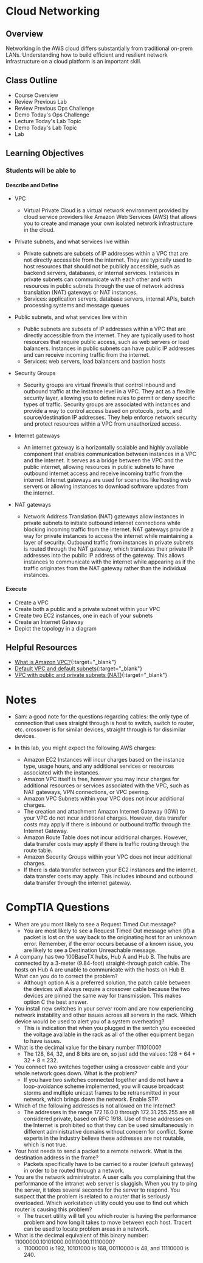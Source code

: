 # Cloud Networking

## Overview

Networking in the AWS cloud differs substantially from traditional on-prem LANs. Understanding how to build efficient and resilient network infrastructure on a cloud platform is an important skill.

## Class Outline

- Course Overview
- Review Previous Lab
- Review Previous Ops Challenge
- Demo Today's Ops Challenge
- Lecture Today's Lab Topic
- Demo Today's Lab Topic
- Lab

## Learning Objectives

### Students will be able to

#### Describe and Define

- VPC
  - Virtual Private Cloud is a virtual network environment provided by cloud service providers like Amazon Web Services (AWS) that allows you to create and manage your own isolated network infrastructure in the cloud.

- Private subnets, and what services live within
  - Private subnets are subsets of IP addresses within a VPC that are not directly accessible from the internet. They are typically used to host resources that should not be publicly accessible, such as backend servers, databases, or internal services. Instances in private subnets can communicate with each other and with resources in public subnets through the use of network address translation (NAT) gateways or NAT instances.
  - Services: application servers, database servers, internal APIs, batch processing systems and message queues

- Public subnets, and what services live within
  - Public subnets are subsets of IP addresses within a VPC that are directly accessible from the internet. They are typically used to host resources that require public access, such as web servers or load balancers. Instances in public subnets can have public IP addresses and can receive incoming traffic from the internet.
  - Services: web servers, load balancers and bastion hosts

- Security Groups
  - Security groups are virtual firewalls that control inbound and outbound traffic at the instance level in a VPC. They act as a flexible security layer, allowing you to define rules to permit or deny specific types of traffic. Security groups are associated with instances and provide a way to control access based on protocols, ports, and source/destination IP addresses. They help enforce network security and protect resources within a VPC from unauthorized access.

- Internet gateways
  - An internet gateway is a horizontally scalable and highly available component that enables communication between instances in a VPC and the internet. It serves as a bridge between the VPC and the public internet, allowing resources in public subnets to have outbound internet access and receive incoming traffic from the internet. Internet gateways are used for scenarios like hosting web servers or allowing instances to download software updates from the internet.

- NAT gateways
  - Network Address Translation (NAT) gateways allow instances in private subnets to initiate outbound internet connections while blocking incoming traffic from the internet. NAT gateways provide a way for private instances to access the internet while maintaining a layer of security. Outbound traffic from instances in private subnets is routed through the NAT gateway, which translates their private IP addresses into the public IP address of the gateway. This allows instances to communicate with the internet while appearing as if the traffic originates from the NAT gateway rather than the individual instances.

#### Execute

- Create a VPC
- Create both a public and a private subnet within your VPC
- Create two EC2 instances, one in each of your subnets
- Create an Internet Gateway
- Depict the topology in a diagram

## Helpful Resources

- [What is Amazon VPC?](https://docs.aws.amazon.com/vpc/latest/userguide/what-is-amazon-vpc.html){:target="_blank"}
- [Default VPC and default subnets](https://docs.aws.amazon.com/vpc/latest/userguide/default-vpc.html){:target="_blank"}
- [VPC with public and private subnets (NAT)](https://docs.aws.amazon.com/vpc/latest/userguide/VPC_Scenario2.html){:target="_blank"}

# Notes
- Sam: a good note for the questions regarding cables: the only type of connection that uses straight through is host to switch, switch to router, etc. crossover is for similar devices, straight through is for dissimilar devices.

- In this lab, you might expect the following AWS charges:
    - Amazon EC2 Instances will incur charges based on the instance type, usage hours, and any additional services or resources associated with the instances.
    - Amazon VPC itself is free, however you may incur charges for additional resources or services associated with the VPC, such as NAT gateways, VPN connections, or VPC peering.
    - Amazon VPC Subnets within your VPC does not incur additional charges.
    - The creation and attachment Amazon Internet Gateway (IGW) to your VPC do not incur additional charges. However, data transfer costs may apply if there is inbound or outbound traffic through the Internet Gateway.
    - Amazon Route Table does not incur additional charges. However, data transfer costs may apply if there is traffic routing through the route table.
    - Amazon Security Groups within your VPC does not incur additional charges.
    - If there is data transfer between your EC2 instances and the internet, data transfer costs may apply. This includes inbound and outbound data transfer through the internet gateway.

# CompTIA Questions
- When are you most likely to see a Request Timed Out message?
  - You are most likely to see a Request Timed Out message when (if) a packet is lost on the way back to the originating host for an unknown error. Remember, if the error occurs because of a known issue, you are likely to see a Destination Unreachable message.
- A company has two 100BaseTX hubs, Hub A and Hub B. The hubs are connected by a 3-meter (9.84-foot) straight-through patch cable. The hosts on Hub A are unable to communicate with the hosts on Hub B. What can you do to correct the problem?
  - Although option A is a preferred solution, the patch cable between the devices will always require a crossover cable because the two devices are pinned the same way for transmission. This makes option C the best answer.
- You install new switches in your server room and are now experiencing network instability and other issues across all servers in the rack. Which device would be used to alert you of a system overheating?
  - This is indication that when you plugged in the switch you exceeded the voltage available in the rack as all of the other equipment began to have issues.
- What is the decimal value for the binary number 11101000?
  - The 128, 64, 32, and 8 bits are on, so just add the values: 128 + 64 + 32 + 8 = 232.
- You connect two switches together using a crossover cable and your whole network goes down. What is the problem?
  - If you have two switches connected together and do not have a loop-avoidance scheme implemented, you will cause broadcast storms and multiple unicast frames to be retransmitted in your network, which brings down the network. Enable STP.
- Which of the following addresses is not allowed on the Internet?
  - The addresses in the range 172.16.0.0 through 172.31.255.255 are all considered private, based on RFC 1918. Use of these addresses on the Internet is prohibited so that they can be used simultaneously in different administrative domains without concern for conflict. Some experts in the industry believe these addresses are not routable, which is not true.
- Your host needs to send a packet to a remote network. What is the destination address in the frame?
  - Packets specifically have to be carried to a router (default gateway) in order to be routed through a network.
- You are the network administrator. A user calls you complaining that the performance of the intranet web server is sluggish. When you try to ping the server, it takes several seconds for the server to respond. You suspect that the problem is related to a router that is seriously overloaded. Which workstation utility could you use to find out which router is causing this problem?
  - The tracert utility will tell you which router is having the performance problem and how long it takes to move between each host. Tracert can be used to locate problem areas in a network.
- What is the decimal equivalent of this binary number: 11000000.10101000.00110000.11110000?
  - 11000000 is 192, 10101000 is 168, 00110000 is 48, and 11110000 is 240.